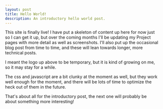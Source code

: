 ```yaml
---
layout: post
title: Hello World!
description: An introductory hello world post.
---
```


This site is finally live! I have put a skeleton of content up here for now just so I can get it up, but over the coming months I'll be updating my Project pages with more detail as well as screenshots. I'll also put up the occasional blog post from time to time, and these will lean towards longer, more technical posts.

I meant the logo up above to be temporary, but it is kind of growing on me, so it may stay for a while. 

The css and javascript are a bit clunky at the moment as well, but they work well enough for the moment, and there will be lots of time to optimize the heck out of them in the future.

That's about all for the introductory post, the next one will probably be about something more interesting!
